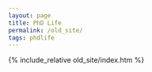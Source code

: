 ```yaml
---
layout: page
title: PhD Life
permalink: /old_site/
tags: phdlife
---
```


{% include_relative old_site/index.htm %}